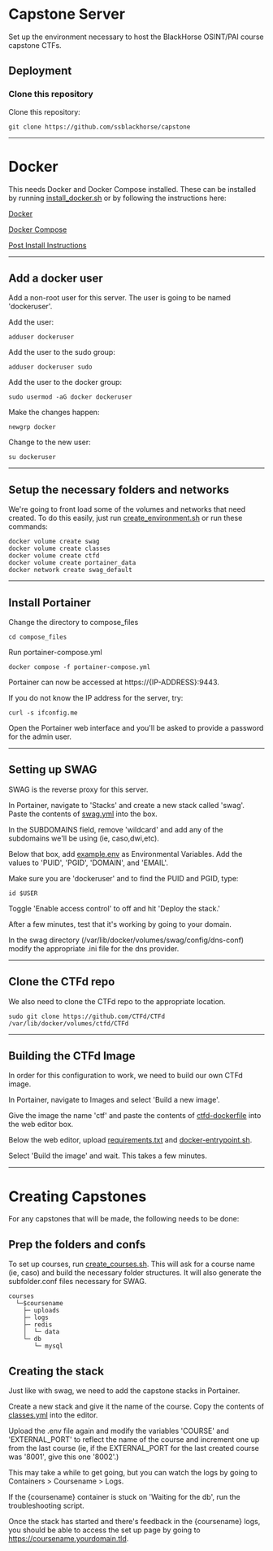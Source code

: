 # Capstone Server
Set up the environment necessary to host the BlackHorse OSINT/PAI course capstone CTFs. 


## Deployment
### Clone this repository
Clone this repository:
```
git clone https://github.com/ssblackhorse/capstone 
```

---
# Docker
This needs Docker and Docker Compose installed. 
These can be installed by running [install_docker.sh](/setup/install_docker.sh) or by following the instructions here:

[Docker](https://docs.docker.com/engine/install/ubuntu/)

[Docker Compose](https://docs.docker.com/compose/install/linux/#install-using-the-repository)

[Post Install Instructions](https://docs.docker.com/engine/install/linux-postinstall/ )

---
## Add a docker user
Add a non-root user for this server. The user is going to be named 'dockeruser'.

Add the user:
```
adduser dockeruser
```

Add the user to the sudo group:
```
adduser dockeruser sudo
```

Add the user to the docker group:
```
sudo usermod -aG docker dockeruser
```

Make the changes happen:
```
newgrp docker 
```

Change to the new user:
```
su dockeruser
```
--- 
## Setup the necessary folders and networks
We're going to front load some of the volumes and networks that need created. To do this easily, just run [create_environment.sh](/setup/create_environment.sh) or run these commands:

```
docker volume create swag
docker volume create classes
docker volume create ctfd
docker volume create portainer_data
docker network create swag_default
```
---
## Install Portainer
Change the directory to compose_files
```
cd compose_files
```

Run portainer-compose.yml
```
docker compose -f portainer-compose.yml
```

Portainer can now be accessed at https://{IP-ADDRESS}:9443. 

If you do not know the IP address for the server, try:

```
curl -s ifconfig.me
```

Open the Portainer web interface and you'll be asked to provide a password for the admin user. 

--- 
## Setting up SWAG
SWAG is the reverse proxy for this server. 

In Portainer, navigate to 'Stacks' and create a new stack called 'swag'.
Paste the contents of [swag.yml](/compose_files/swag.yml) into the box. 

In the SUBDOMAINS field, remove 'wildcard' and add any of the subdomains we'll be using (ie, caso,dwi,etc). 

Below that box, add [example.env](/config_files/example.env) as Environmental Variables. 
Add the values to 'PUID', 'PGID', 'DOMAIN', and 'EMAIL'.

Make sure you are 'dockeruser' and to find the PUID and PGID, type:
```
id $USER
```

Toggle 'Enable access control' to off and hit 'Deploy the stack.'

After a few minutes, test that it's working by going to your domain. 

In the swag directory (/var/lib/docker/volumes/swag/config/dns-conf) modify the appropriate .ini file for the dns provider. 

---
## Clone the CTFd repo
We also need to clone the CTFd repo to the appropriate location. 

```
sudo git clone https://github.com/CTFd/CTFd /var/lib/docker/volumes/ctfd/CTFd
```

---
## Building the CTFd Image
In order for this configuration to work, we need to build our own CTFd image. 

In Portainer, navigate to Images and select 'Build a new image'. 

Give the image the name 'ctf' and paste the contents of [ctfd-dockerfile](/config_files/ctfd-dockerfile) into the web editor box. 

Below the web editor, upload [requirements.txt](/config_files/requirements.txt) and [docker-entrypoint.sh](/config_files/docker-entrypoint.sh). 

Select 'Build the image' and wait. This takes a few minutes. 

---

# Creating Capstones
For any capstones that will be made, the following needs to be done:

## Prep the folders and confs
To set up courses, run [create_courses.sh](/setup/create_courses.sh). This will ask for a course name (ie, caso) and build the necessary folder structures. It will also generate the subfolder.conf files necessary for SWAG. 

```
courses
  └─$coursename
    ├─ uploads
    ├─ logs
    ├─ redis
    │  └─ data
    └─ db
       └─ mysql
```

## Creating the stack
Just like with swag, we need to add the capstone stacks in Portainer. 

Create a new stack and give it the name of the course. Copy the contents of [classes.yml](/compose_files/classes.yml) into the editor. 

Upload the .env file again and modify the variables 'COURSE' and 'EXTERNAL_PORT' to reflect the name of the course and increment one up from the last course (ie, if the EXTERNAL_PORT for the last created course was '8001', give this one '8002'.)

This may take a while to get going, but you can watch the logs by going to Containers > Coursename > Logs. 

If the {coursename} container is stuck on 'Waiting for the db', run the troubleshooting script. 

Once the stack has started and there's feedback in the {coursename} logs, you should be able to access the set up page by going to https://coursename.yourdomain.tld. 

